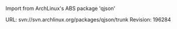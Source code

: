 Import from ArchLinux's ABS package 'qjson'

URL: svn://svn.archlinux.org/packages/qjson/trunk
Revision: 196284

